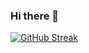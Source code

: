 ### Hi there 👋

[![GitHub Streak](https://github-readme-streak-stats.herokuapp.com/?user=peterouob)](https://git.io/streak-stats)

